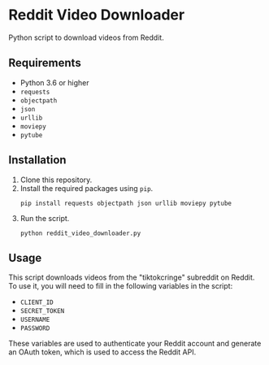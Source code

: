 # Reddit Video Downloader

Python script to download videos from Reddit.

## Requirements

* Python 3.6 or higher
* `requests`
* `objectpath`
* `json`
* `urllib`
* `moviepy`
* `pytube`

## Installation

1. Clone this repository.
2. Install the required packages using `pip`.
    ```
    pip install requests objectpath json urllib moviepy pytube
    ```
3. Run the script.
    ```
    python reddit_video_downloader.py
    ```

## Usage

This script downloads videos from the "tiktokcringe" subreddit on Reddit. To use it, you will need to fill in the following variables in the script:

* `CLIENT_ID`
* `SECRET_TOKEN`
* `USERNAME`
* `PASSWORD`

These variables are used to authenticate your Reddit account and generate an OAuth token, which is used to access the Reddit API.
